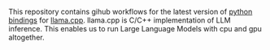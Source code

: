 This repository contains gihub workflows for the latest version of [python bindings](https://github.com/abetlen/llama-cpp-python "Python bindings for llama.cpp") for [llama.cpp](https://github.com/ggerganov/llama.cpp "LLM inference in C/C++"). llama.cpp is C/C++ implementation of LLM inference. This enables us to run Large Language Models with cpu and gpu altogether.
